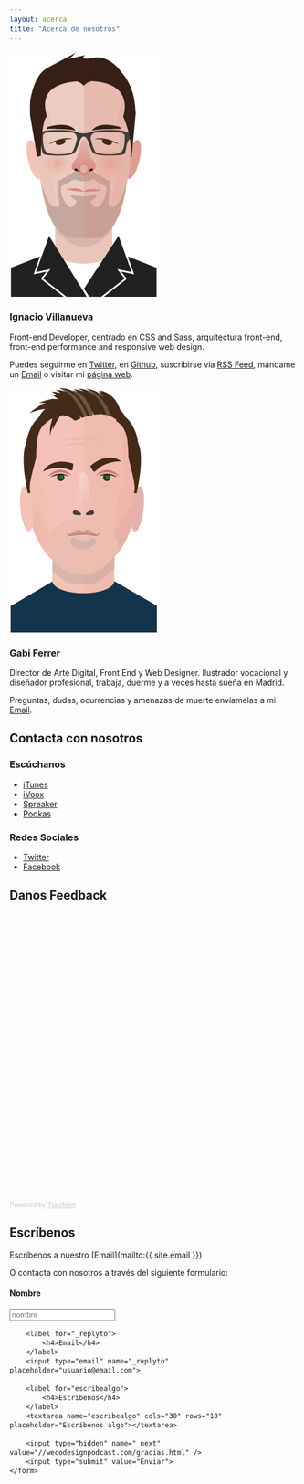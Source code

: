 ```yaml
---
layout: acerca
title: "Acerca de nosotros"
---
```


<div class="acerca__unit  clearfix">
	<img class="acerca__portrait" src="/img/portrait-nacho.svg" alt="Ilustración de Ignacio">
	<div class="acerca__wrapper">
		<h3 class="acerca__name">Ignacio Villanueva</h3>
		<div class="rule"></div>
		<p>Front-end Developer, centrado en CSS and Sass, arquitectura front-end, front-end performance and responsive web design.</p>
		<p class="home-section__p">Puedes seguirme en <a href="https://twitter.com/IgnaciodeNuevo" target="_blank">Twitter</a>, en <a href="https://github.com/IgnaciodeNuevo" target="_blank">Github</a>, suscribirse via <a href="http://ignaciodenuevo.com/feed.xml">RSS Feed</a>, mándame un <a href="mailto:ignaciodenuevo@gmail.com">Email</a> o visitar mi <a href="http://ignaciodenuevo.com" target="_blank">página web</a>.</p>
	</div>
</div>

<div class="acerca__unit  clearfix">
	<img class="acerca__portrait" src="/img/portrait-gabriel.svg" alt="Ilustración de Gabriel">
	<div class="acerca__wrapper">
		<h3 class="acerca__name">Gabi Ferrer</h3>
		<div class="rule"></div>
		<p>Director de Arte Digital, Front End y Web Designer. Ilustrador vocacional y diseñador profesional, trabaja, duerme y a veces hasta sueña en Madrid.</p>
		<p>Preguntas, dudas, ocurrencias y amenazas de muerte envíamelas a mi <a href="mailto:gabrielferrerolmos@gmail.com">Email</a>.</p>
	</div>
</div>

<div class="rule"></div>

<h2 class="post-title  post-heading">Contacta con nosotros</h2>

### Escúchanos

+ [iTunes](https://itunes.apple.com/es/podcast/wecodesign-podcast/id1113501272?l=en)
+ [iVoox](http://www.ivoox.com/escuchar-audios-wecodesign-podcast_al_5101204_1.html)
+ [Spreaker](http://www.spreaker.com/user/8737490)
+ [Podkas](http://www.podkas.com/directorio/weckdesign-podcast-de-httpstwitter-comwecodesign)

### Redes Sociales

+ [Twitter](https://twitter.com/wecodesign)
+ [Facebook](https://www.facebook.com/wecodesignpodcast)

<div class="rule  rule--big"></div>

<h2 class="post-title  post-heading">Danos Feedback</h2>

<!-- Change the width and height values to suit you best -->
<div class="typeform-widget" data-url="https://wecodesignpodcast.typeform.com/to/otRQcg" data-text="WeCodeSign Podcast - Topics" style="width:100%;height:500px;"></div>
<script>(function(){var qs,js,q,s,d=document,gi=d.getElementById,ce=d.createElement,gt=d.getElementsByTagName,id='typef_orm',b='https://s3-eu-west-1.amazonaws.com/share.typeform.com/';if(!gi.call(d,id)){js=ce.call(d,'script');js.id=id;js.src=b+'widget.js';q=gt.call(d,'script')[0];q.parentNode.insertBefore(js,q)}})()</script>
<div style="font-family: Sans-Serif;font-size: 12px;color: #999;opacity: 0.5; padding-top: 5px;">Powered by <a href="https://www.typeform.com/examples/forms/?utm_campaign=otRQcg&amp;utm_source=typeform.com-3071253-Basic&amp;utm_medium=typeform&amp;utm_content=typeform-embedded-poweredbytypeform&amp;utm_term=ES" style="color: #999" target="_blank">Typeform</a></div>

<div class="rule  rule--big"></div>

<h2 class="post-title  post-heading">Escríbenos</h2>

Escríbenos a nuestro [Email](mailto:{{ site.email }})

<div class="acerca__unit">
	<p>O contacta con nosotros a través del siguiente formulario: </p>
	<form action="https://formspree.io/wecodesignpodcast@gmail.com" method="POST">
	    <label for="name">
	    	<h4>Nombre</h4>
	    </label>
	    <input type="text" name="name" placeholder="nombre">

	    <label for="_replyto">
	    	<h4>Email</h4>
	    </label>
	    <input type="email" name="_replyto" placeholder="usuario@email.com">

	    <label for="escribealgo">
	    	<h4>Escríbenos</h4>
	    </label>
	    <textarea name="escribealgo" cols="30" rows="10" placeholder="Escríbenos algo"></textarea>

	    <input type="hidden" name="_next" value="//wecodesignpodcast.com/gracias.html" />
	    <input type="submit" value="Enviar">
	</form>
</div>

